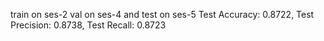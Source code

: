 train on ses-2 val on ses-4 and test on ses-5
Test Accuracy: 0.8722, Test Precision: 0.8738, Test Recall: 0.8723
